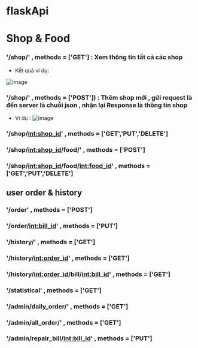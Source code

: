# flaskApi

# Shop & Food 


### '/shop/' ,  methods = ['GET'] : Xem thông tin tất cả các shop
+ Kết quả ví dụ:

![image](https://user-images.githubusercontent.com/72801957/127481254-e0315d63-d151-4f0a-9968-7defe08ed0dc.png)

### '/shop/' ,  methods = ['POST']) : Thêm shop mới , gửi request là đến server là chuỗi json , nhận lại Response là thông tin shop
- Ví dụ :
![image](https://user-images.githubusercontent.com/72801957/127482018-e0d06fde-7c01-47e9-9284-3add0b6d10ca.png)

### '/shop/<int:shop_id>' , methods = ['GET','PUT','DELETE']
### '/shop/<int:shop_id>/food/'  , methods = ['POST']
### '/shop/<int:shop_id>/food/<int:food_id>' , methods = ['GET','PUT','DELETE']

## user order & history

### '/order'  , methods = ['POST']
### '/order/<int:bill_id>'  , methods = ['PUT']
### '/history/'  , methods = ['GET']
### '/history/<int:order_id>' , methods = ['GET']
### '/history/<int:order_id>/bill/<int:bill_id>'  , methods = ['GET']

### '/statistical' , methods = ['GET']
### '/admin/daily_order/' , methods = ['GET']
### '/admin/all_order/' , methods = ['GET']
### '/admin/repair_bill/<int:bill_id>' , methods = ['PUT']
